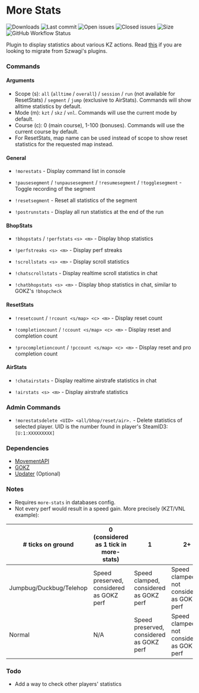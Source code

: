 # More Stats

![Downloads](https://img.shields.io/github/downloads/zer0k-z/more-stats/total?style=flat-square) ![Last commit](https://img.shields.io/github/last-commit/zer0k-z/more-stats?style=flat-square) ![Open issues](https://img.shields.io/github/issues/zer0k-z/more-stats?style=flat-square) ![Closed issues](https://img.shields.io/github/issues-closed/zer0k-z/more-stats?style=flat-square) ![Size](https://img.shields.io/github/repo-size/zer0k-z/more-stats?style=flat-square) ![GitHub Workflow Status](https://img.shields.io/github/workflow/status/zer0k-z/more-stats/Compile%20with%20SourceMod?style=flat-square)

Plugin to display statistics about various KZ actions. Read [this](https://github.com/Szwagi/more-stats/blob/main/README.md) if you are looking to migrate from Szwagi's plugins.

### Commands

#### Arguments
- Scope (s): `all` (`alltime` / `overall`) / `session` / `run` (not available for ResetStats) / `segment` / `jump` (exclusive to AirStats). Commands will show alltime statistics by default.
- Mode (m): `kzt` / `skz` / `vnl`. Commands will use the current mode by default.
- Course (c): 0 (main course), 1-100 (bonuses). Commands will use the current course by default.
- For ResetStats, map name can be used instead of scope to show reset statistics for the requested map instead.
#### General
- `!morestats` - Display command list in console

- `!pausesegment` / `!unpausesegment` / `!resumesegment` / `!togglesegment` - Toggle recording of the segment

- `!resetsegment` - Reset all statistics of the segment

- `!postrunstats` - Display all run statistics at the end of the run

#### BhopStats

- `!bhopstats` / `!perfstats` `<s> <m>` - Display bhop statistics

- `!perfstreaks <s> <m>` - Display perf streaks

- `!scrollstats <s> <m>` - Display scroll statistics

- `!chatscrollstats` - Display realtime scroll statistics in chat

- `!chatbhopstats <s> <m>` - Display bhop statistics in chat, similar to GOKZ's `!bhopcheck`

#### ResetStats

- `!resetcount` / `!rcount <s/map> <c> <m>` - Display reset count

- `!completioncount` / `!ccount <s/map> <c> <m>` - Display reset and completion count

- `!procompletioncount` / `!pccount <s/map> <c> <m>` - Display reset and pro completion count

#### AirStats

- `!chatairstats` - Display realtime airstrafe statistics in chat

- `!airstats <s> <m>` - Display airstrafe statistics

### Admin Commands

- `!morestatsdelete <UID> <all/bhop/reset/air>.` - Delete statistics of selected player. UID is the number found in player's SteamID3: `[U:1:XXXXXXXXX]`

### Dependencies
- [MovementAPI](https://github.com/danzayau/MovementAPI)
- [GOKZ](https://github.com/KZGlobalTeam/gokz/)
- [Updater](https://forums.alliedmods.net/showthread.php?t=169095) (Optional)

### Notes
- Requires `more-stats` in databases config.
- Not every perf would result in a speed gain. More precisely (KZT/VNL example):

| # ticks on ground       | 0 (considered as 1 tick in more-stats)       | 1                                        | 2+                                         |
|-------------------------|----------------------------------------------|------------------------------------------|--------------------------------------------|
| Jumpbug/Duckbug/Telehop | Speed preserved, considered as GOKZ perf     | Speed clamped, considered as GOKZ perf   | Speed clamped, not considered as GOKZ perf |
| Normal                  | N/A                                          | Speed preserved, considered as GOKZ perf | Speed clamped, not considered as GOKZ perf |

### Todo
- Add a way to check other players' statistics
